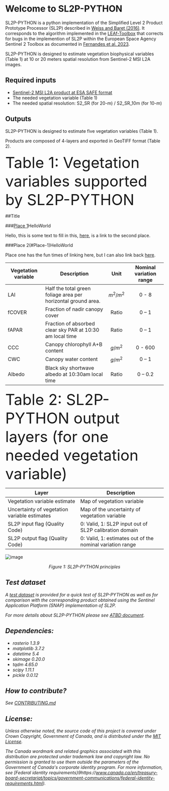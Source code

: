 # Welcome to SL2P-PYTHON


SL2P-PYTHON is a python implementation of the Simplified Level 2 Product Prototype Processor (SL2P) described in [Weiss and Baret (2016)](https://step.esa.int/docs/extra/ATBD_S2ToolBox_L2B_V1.1.pdf). It corresponds to the algorithm implemented in the [LEAf-Toolbox](https://github.com/rfernand387/LEAF-Toolbox) that corrects for bugs in the implemention of SL2P within the European Space Agency Sentinel 2 Toolbox as documented in [Fernandes et al. 2023](https://www.sciencedirect.com/science/article/pii/S0034425723001517?via%3Dihub).

SL2P-PYTHON is designed to estimate vegetation biophysical variables (Table 1) at 10 or 20 meters spatial resolution from Sentinel-2 MSI L2A images. 

Required inputs
---------------
-	[Sentinel-2 MSI L2A product at ESA SAFE format](https://www.google.com/url?sa=t&rct=j&q=&esrc=s&source=web&cd=&ved=2ahUKEwjAxLzdlqmEAxUPAHkGHf0SBh8QFnoECA0QAw&url=https%3A%2F%2Fsentinels.copernicus.eu%2Fweb%2Fsentinel%2Ftechnical-guides%2Fsentinel-2-msi%2Flevel-2a%2Fproduct-formatting%23%3A~%3Atext%3DThe%2520Level%252D2A%2520product%2520has%2Ca%2520manifest.&usg=AOvVaw3l2OL2cIPi5idQJfHwqaRQ&opi=89978449)
-	The needed vegetation variable (Table 1)
-	The needed spatial resolution: S2_SR (for 20-m) / S2_SR_10m (for 10-m)

Outputs
-------
SL2P-PYTHON is designed to estimate five vegetation variables (Table 1). 

Products are composed of 4-layers and exported in GeoTIFF format (Table 2). 

<font size="8">Table 1: Vegetation variables supported by SL2P-PYTHON</font>


##Title

###[Place 1](#Place-2)<span id="place1">HelloWorld</span>

Hello, this is some text to fill in this, [here](#place2), is a link to the second 
place.

###Place 2(#Place-1)<span id="place2">HelloWorld</span>

Place one has the fun times of linking here, but I can also link back [here](#place1).



|Vegetation variable	|Description	|Unit	|Nominal variation range|
|---------------------|-------------|:-----:|:-----------------------:|
|LAI	|Half the total green foliage area per horizontal ground area.	|$m^{2} / m^{2}$ |0 - 8|
|fCOVER	|Fraction of nadir canopy cover	|Ratio	|0 – 1|
|fAPAR	|Fraction of absorbed clear sky PAR at 10:30 am local time	|Ratio	|0 – 1|
|CCC	|Canopy chlorophyll A+B content	|$g / m^{2}$	|0 - 600|
|CWC	|Canopy water content	|$g / m^{2}$	|0 – 1|
|Albedo	|Black sky shortwave albedo at 10:30am local time	|Ratio	|0 – 0.2|


<font size="8">Table 2: SL2P-PYTHON output layers (for one needed vegetation variable)</font>

|Layer                                         |	Description                                              |
|----------------------------------------------|-----------------------------------------------------------|
|Vegetation variable estimate	                 |Map of vegetation variable                                 | 
|Uncertainty of vegetation variable estimates	 |Map of the uncertainty of vegetation variable              |
|SL2P input flag (Quality Code)	               |0: Valid, 1: SL2P input out of SL2P calibration domain     |
|SL2P output flag (Quality Code)               |	0: Valid, 1: estimates out of the nominal variation range|

![image](https://github.com/djamainajib/SL2P-PYTHON/assets/33295871/2c42dc0b-2256-4147-860c-48eac8c04813)


<p align="center"> <i> Figure 1: SL2P-PYTHON principles <i></p>



Test dataset
------------
A [test dataset](https://drive.google.com/drive/folders/11BGcS0OA4EjGYb9XGfBtNPFpdgw10uWI?usp=drive_link) is provided for a quick test of SL2P-PYTHON as well as for comparison with the corresponding product obtained using the Sentinel Application Platform (SNAP) implementation of SL2P. 

For more details about SL2P-PYTHON please see [ATBD document](https://github.com/djamainajib/SL2P_python/blob/main/GEOMATICS%20CANADA%20xx%20-%20SL2P%20PYTHON_version_0.docx).


Dependencies:
------------
- rasterio 1.3.9
- matplotlib 3.7.2
- datetime 5.4
- skimage 0.20.0
- tqdm 4.65.0
- scipy 1.11.1
- pickle 0.0.12

How to contribute?
------------
See [CONTRIBUTING.md](https://github.com/djamainajib/SL2P_python/blob/main/CONTRIBUTING.md)


License:
------------
Unless otherwise noted, the source code of this project is covered under Crown Copyright, Government of Canada, and is distributed under the [MIT License](https://github.com/djamainajib/SL2P_python/blob/main/License).

The Canada wordmark and related graphics associated with this distribution are protected under trademark law and copyright law. No permission is granted to use them outside the parameters of the Government of Canada's corporate identity program. For more information, see [Federal identity requirements}9https://www.canada.ca/en/treasury-board-secretariat/topics/government-communications/federal-identity-requirements.html).


